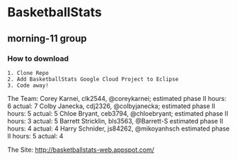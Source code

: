 # BasketballStats
## morning-11 group
### How to download

	1. Clone Repo
	2. Add BasketballStats Google Cloud Project to Eclipse
	3. Code away!
	
	
The Team: 
Corey Karnei, clk2544, @coreykarnei; estimated phase II hours: 6 actual: 7
Colby Janecka, cdj2326, @colbyjanecka; estimated phase II hours: 5 actual: 5
Chloe Bryant, ceb3794, @chloebryant; estimated phase II hours: 3 actual: 5
Barrett Stricklin, bls3563, @Barrett-S estimated phase II hours: 4 actual: 4
Harry Schnider, js84262, @mikoyanhsch estimated phase II hours: 5 actual: 4
				
The Site: http://basketballstats-web.appspot.com/

 	
